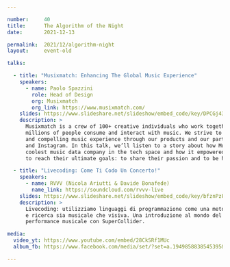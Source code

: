 ```yaml
---

number:     40
title:      The Algorithm of the Night
date:       2021-12-13

permalink:  2021/12/algorithm-night
layout:     event-old

talks:

  - title: "Musixmatch: Enhancing The Global Music Experience"
    speakers:
      - name: Paolo Spazzini
        role: Head of Design
        org: Musixmatch
        org_link: https://www.musixmatch.com/
    slides: https://www.slideshare.net/slideshow/embed_code/key/DPCGj43W9n86qT
    description: >
      Musixmatch is a crew of 100+ creative individuals who work together to impact the way
      millions of people consume and interact with music. We strive to create the most personal
      and compelling music experience through our products and our partners' ones, like Spotify
      and Instagram. In this talk, we’ll listen to a story about how Musixmatch has become the
      coolest music data company in the tech space and how it empowered music fans and creators
      to reach their ultimate goals: to share their passion and to be heard.

  - title: "Livecoding: Come Ti Codo Un Concerto!"
    speakers:
      - name: RVVV (Nicola Ariutti & Davide Bonafede)
        name_link: https://soundcloud.com/rvvv-live
    slides: https://www.slideshare.net/slideshow/embed_code/key/bfznPzFVdWmr1K
    description: >
      Livecoding: utilizziamo linguaggi di programmazione come una metodologia di improvvisazione
      e ricerca sia musicale che visiva. Una introduzione al mondo del livecoding seguita da una
      performance musicale con SuperCollider.

media:
  video_yt: https://www.youtube.com/embed/28CkSRf1MUc
  album_fb: https://www.facebook.com/media/set/?set=a.1949858838545395&type=3

---
```

